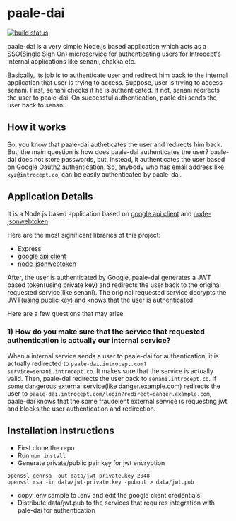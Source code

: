 paale-dai
===================
[![build status](https://gitlab.com/introcept/paale-dai/badges/master/build.svg)](https://gitlab.com/introcept/paale-dai/commits/master)

paale-dai is a very simple Node.js based application which acts as a SSO(Single Sign On) microservice for authenticating users for Introcept's internal applications like senani, chakka etc.

Basically, its job is to authenticate user and redirect him back to the internal application that user is trying to access. Suppose, user is trying to access senani. First, senani checks if he is authenticated. If not, senani redirects the user to paale-dai. On successful authentication, paale dai sends the user back to senani.

## How it  works
So, you know that paale-dai autheticates the user and redirects him back. But, the main question is how does paale-dai authenticates the user? paale-dai does not store passwords, but, instead, it authenticates the user based on Google Oauth2 authentication. So, anybody who has email address like `xyz@introcept.co`, can be easily authenticated by paale-dai.

## Application Details
It is a Node.js based application based on [google api client](https://github.com/google/google-api-nodejs-client#oauth2-client) and [node-jsonwebtoken](https://github.com/auth0/node-jsonwebtoken). 

Here are the most significant libraries of this project:
* Express
* [google api client](https://github.com/google/google-api-nodejs-client#oauth2-client)
* [node-jsonwebtoken](https://github.com/auth0/node-jsonwebtoken)

After, the user is authenticated by Google, paale-dai generates a JWT based token(using private key) and redirects the user back to the original requested service(like senani). The original requested service decrypts the JWT(using public key) and knows that the user is authenticated.

Here are a few questions that may arise:
### 1) How do you make sure that the service that requested authentication is actually our internal service?
When a internal service sends a user to paale-dai for authentication, it is actually redirected to `paale-dai.introcept.com?service=senani.introcept.co`. It makes sure that the service is actually valid. Then, paale-dai redirects the user back to `senani.introcept.co`. 
If some dangerous external service(like danger.example.com) redirects the user to `paale-dai.introcept.com/login?redirect=danger.example.com`, paale-dai knows that the some fraudelent external service is requesting jwt and blocks the user authentication and redirection.

## Installation instructions
* First clone the repo
* Run `npm install`
* Generate private/public pair key for jwt encryption
```
openssl genrsa -out data/jwt-private.key 2048
openssl rsa -in data/jwt-private.key -pubout > data/jwt.pub
```
* copy .env.sample to .env and edit the google client credentials.
* Distribute data/jwt.pub to the services that requires integration with pale-dai for authentication
